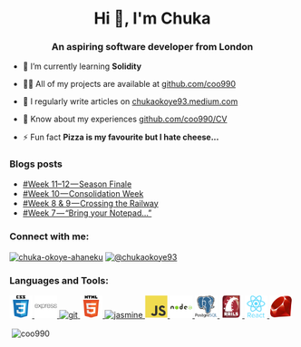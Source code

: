 <h1 align="center">Hi 👋, I'm Chuka</h1>
<h3 align="center">An aspiring software developer from London</h3>

- 🌱 I’m currently learning **Solidity**

- 👨‍💻 All of my projects are available at [github.com/coo990](github.com/coo990/)

- 📝 I regularly write articles on [chukaokoye93.medium.com](chukaokoye93.medium.com/)

- 📄 Know about my experiences [github.com/coo990/CV](github.com/coo990/CV)

- ⚡ Fun fact **Pizza is my favourite but I hate cheese...**

### Blogs posts
<!-- BLOG-POST-LIST:START -->
- [#Week 11–12 — Season Finale](https://chukaokoye93.medium.com/week-11-12-season-finale-9af0d456d231?source=rss-5a6be8236bbf------2)
- [#Week 10 — Consolidation Week](https://chukaokoye93.medium.com/week-10-consolidation-week-d411639fd631?source=rss-5a6be8236bbf------2)
- [#Week 8 & 9 — Crossing the Railway](https://chukaokoye93.medium.com/week-8-9-crossing-the-railway-60cd0b2217fe?source=rss-5a6be8236bbf------2)
- [#Week 7 — “Bring your Notepad…”](https://chukaokoye93.medium.com/week-7-bring-your-notepad-4acbd1af699?source=rss-5a6be8236bbf------2)
<!-- BLOG-POST-LIST:END -->

<h3 align="left">Connect with me:</h3>
<p align="left">
<a href="https://linkedin.com/in/chuka-okoye-ahaneku-682ba7b4" target="blank"><img align="center" src="https://raw.githubusercontent.com/rahuldkjain/github-profile-readme-generator/master/src/images/icons/Social/linked-in-alt.svg" alt="chuka-okoye-ahaneku" height="30" width="40" /></a>
<a href="https://medium.com/@chukaokoye93" target="blank"><img align="center" src="https://raw.githubusercontent.com/rahuldkjain/github-profile-readme-generator/master/src/images/icons/Social/medium.svg" alt="@chukaokoye93" height="30" width="40" /></a>
</p>

<h3 align="left">Languages and Tools:</h3>
<p align="left"> <a href="https://www.w3schools.com/css/" target="_blank"> <img src="https://raw.githubusercontent.com/devicons/devicon/master/icons/css3/css3-original-wordmark.svg" alt="css3" width="40" height="40"/> </a> <a href="https://expressjs.com" target="_blank"> <img src="https://raw.githubusercontent.com/devicons/devicon/master/icons/express/express-original-wordmark.svg" alt="express" width="40" height="40"/> </a> <a href="https://git-scm.com/" target="_blank"> <img src="https://www.vectorlogo.zone/logos/git-scm/git-scm-icon.svg" alt="git" width="40" height="40"/> </a> <a href="https://www.w3.org/html/" target="_blank"> <img src="https://raw.githubusercontent.com/devicons/devicon/master/icons/html5/html5-original-wordmark.svg" alt="html5" width="40" height="40"/> </a> <a href="https://jasmine.github.io/" target="_blank"> <img src="https://www.vectorlogo.zone/logos/jasmine/jasmine-icon.svg" alt="jasmine" width="40" height="40"/> </a> <a href="https://developer.mozilla.org/en-US/docs/Web/JavaScript" target="_blank"> <img src="https://raw.githubusercontent.com/devicons/devicon/master/icons/javascript/javascript-original.svg" alt="javascript" width="40" height="40"/> </a> <a href="https://nodejs.org" target="_blank"> <img src="https://raw.githubusercontent.com/devicons/devicon/master/icons/nodejs/nodejs-original-wordmark.svg" alt="nodejs" width="40" height="40"/> </a> <a href="https://www.postgresql.org" target="_blank"> <img src="https://raw.githubusercontent.com/devicons/devicon/master/icons/postgresql/postgresql-original-wordmark.svg" alt="postgresql" width="40" height="40"/> </a> <a href="https://rubyonrails.org" target="_blank"> <img src="https://raw.githubusercontent.com/devicons/devicon/master/icons/rails/rails-original-wordmark.svg" alt="rails" width="40" height="40"/> </a> <a href="https://reactjs.org/" target="_blank"> <img src="https://raw.githubusercontent.com/devicons/devicon/master/icons/react/react-original-wordmark.svg" alt="react" width="40" height="40"/> </a> <a href="https://www.ruby-lang.org/en/" target="_blank"> <img src="https://raw.githubusercontent.com/devicons/devicon/master/icons/ruby/ruby-original.svg" alt="ruby" width="40" height="40"/> </a> </p>

<p>&nbsp;<img align="center" src="https://github-readme-stats.vercel.app/api?username=coo990&show_icons=true&locale=en" alt="coo990" /></p>
